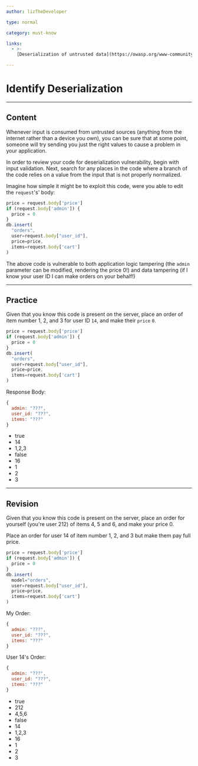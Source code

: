 ```yaml
---
author: lizTheDeveloper

type: normal

category: must-know

links:
  - >-
    [Deserialization of untrusted data](https://owasp.org/www-community/vulnerabilities/Deserialization_of_untrusted_data){website}

---
```


# Identify Deserialization

---

## Content

Whenever input is consumed from untrusted sources (anything from the internet rather than a device you own), you can be sure that at some point, someone will try sending you just the right values to cause a problem in your application.

In order to review your code for deserialization vulnerability, begin with input validation.  Next, search for any places in the code where a branch of the code relies on a value from the input that is not properly normalized.

Imagine how simple it might be to exploit this code, were you able to edit the `request`'s' body:

```js
price = request.body['price']
if (request.body['admin']) {
  price = 0
}
db.insert(
  "orders",
  user=request.body["user_id"],
  price=price,
  items=request.body['cart']
)
```

The above code is vulnerable to both application logic tampering (the `admin` parameter can be modified, rendering the price 0!) and data tampering (if I know your user ID I can make orders on your behalf!)

---

## Practice

Given that you know this code is present on the server, place an order of item number 1, 2, and 3 for user ID `14`, and make their `price` `0`.

```js
price = request.body['price']
if (request.body['admin']) {
  price = 0
}
db.insert(
  "orders",
  user=request.body["user_id"],
  price=price,
  items=request.body['cart']
)
```

Response Body:

```js
{
  admin: "???",
  user_id: "???",
  items: "???"
}
```

- true
- 14
- 1,2,3
- false
- 16
- 1
- 2
- 3


---

## Revision

Given that you know this code is present on the server, place an order for yourself (you're user 212) of items 4, 5 and 6, and make your price 0.

Place an order for user 14 of item number 1, 2, and 3 but make them pay full price.

```js
price = request.body['price']
if (request.body['admin']) {
  price = 0
}
db.insert(
  model="orders",
  user=request.body["user_id"], 
  price=price,
  items=request.body['cart']
)
```

My Order:

```js
{
  admin: "???",
  user_id: "???",
  items: "???"
}
```

User 14's Order:

```js
{
  admin: "???",
  user_id: "???",
  items: "???"
}
```

- true
- 212
- 4,5,6
- false
- 14
- 1,2,3
- 16
- 1
- 2
- 3
